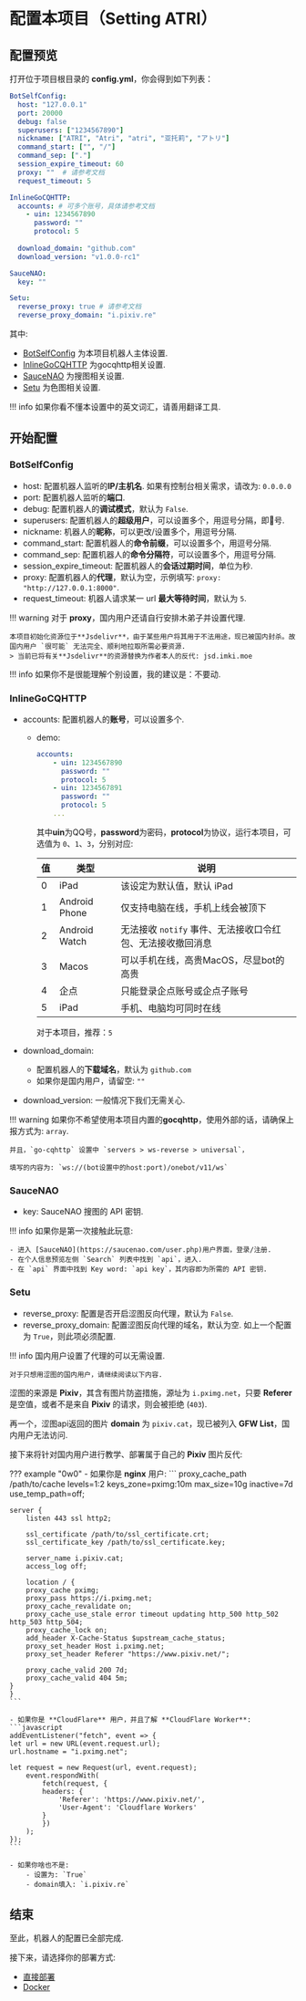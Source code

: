 # 配置本项目（Setting ATRI）

## 配置预览
打开位于项目根目录的 **config.yml**，你会得到如下列表：
```yaml
BotSelfConfig:
  host: "127.0.0.1"
  port: 20000
  debug: false
  superusers: ["1234567890"]
  nickname: ["ATRI", "Atri", "atri", "亚托莉", "アトリ"]
  command_start: ["", "/"]
  command_sep: ["."]
  session_expire_timeout: 60
  proxy: ""  # 请参考文档
  request_timeout: 5

InlineGoCQHTTP:
  accounts: # 可多个账号，具体请参考文档
    - uin: 1234567890
      password: ""
      protocol: 5
  
  download_domain: "github.com"
  download_version: "v1.0.0-rc1"

SauceNAO:
  key: ""

Setu:
  reverse_proxy: true # 请参考文档
  reverse_proxy_domain: "i.pixiv.re"
```

其中:

- [BotSelfConfig](#botselfconfig) 为本项目机器人主体设置.
- [InlineGoCQHTTP](#inlinegocqhttp) 为gocqhttp相关设置.
- [SauceNAO](#saucenao) 为搜图相关设置.
- [Setu](#setu) 为色图相关设置.

!!! info
    如果你看不懂本设置中的英文词汇，请善用翻译工具.

## 开始配置

### BotSelfConfig

- host: 配置机器人监听的**IP/主机名**. 如果有控制台相关需求，请改为: `0.0.0.0`
- port: 配置机器人监听的**端口**.
- debug: 配置机器人的**调试模式**，默认为 `False`.
- superusers: 配置机器人的**超级用户**，可以设置多个，用逗号分隔，即🐧号.
- nickname: 机器人的**昵称**，可以更改/设置多个，用逗号分隔.
- command_start: 配置机器人的**命令前缀**，可以设置多个，用逗号分隔.
- command_sep: 配置机器人的**命令分隔符**，可以设置多个，用逗号分隔.
- session_expire_timeout: 配置机器人的**会话过期时间**，单位为秒.
- proxy: 配置机器人的**代理**，默认为空，示例填写: `proxy: "http://127.0.0.1:8000"`.
- request_timeout: 机器人请求某一 url **最大等待时间**，默认为 `5`.

!!! warning
    对于 **proxy**，国内用户还请自行安排木弟子并设置代理.

    本项目初始化资源位于**Jsdelivr**，由于某些用户将其用于不法用途，现已被国内封杀。故国内用户 `很可能` 无法完全、顺利地拉取所需必要资源.
    > 当前已将有关**Jsdelivr**的资源替换为作者本人的反代: jsd.imki.moe

!!! info
    如果你不是很能理解个别设置，我的建议是：不要动.

### InlineGoCQHTTP

- accounts: 配置机器人的**账号**，可以设置多个.
    - demo:
        ```yaml
        accounts:
            - uin: 1234567890
              password: ""
              protocol: 5
            - uin: 1234567891
              password: ""
              protocol: 5
            ...
        ```

        其中**uin**为QQ号，**password**为密码，**protocol**为协议，运行本项目，可选值为 `0`、`1`、`3`，分别对应:

        |值|类型|说明|
        |-|-|-|
        |0|iPad|该设定为默认值，默认 iPad|
        |1|Android Phone|仅支持电脑在线，手机上线会被顶下|
        |2|Android Watch|无法接收 `notify` 事件、无法接收口令红包、无法接收撤回消息|
        |3|Macos|可以手机在线，高贵MacOS，尽显bot的高贵|
        |4|企点|只能登录企点账号或企点子账号|
        |5|iPad|手机、电脑均可同时在线|

        对于本项目，推荐：`5`

- download_domain:
    - 配置机器人的**下载域名**，默认为 `github.com`
    - 如果你是国内用户，请留空: `""`

- download_version: 一般情况下我们无需关心.

!!! warning
    如果你不希望使用本项目内置的**gocqhttp**，使用外部的话，请确保上报方式为: `array`.

    并且，`go-cqhttp` 设置中 `servers > ws-reverse > universal`，
    
    填写的内容为: `ws://(bot设置中的host:port)/onebot/v11/ws`

### SauceNAO

- key: SauceNAO 搜图的 API 密钥.

!!! info
    如果你是第一次接触此玩意:

    - 进入 [SauceNAO](https://saucenao.com/user.php)用户界面，登录/注册.
    - 在个人信息预览左侧 `Search` 列表中找到 `api`，进入.
    - 在 `api` 界面中找到 Key word: `api key`，其内容即为所需的 API 密钥.


### Setu

- reverse_proxy: 配置是否开启涩图反向代理，默认为 `False`.
- reverse_proxy_domain: 配置涩图反向代理的域名，默认为空. 如上一个配置为 `True`，则此项必须配置.

!!! info
    国内用户设置了代理的可以无需设置.

    对于只想用涩图的国内用户，请继续阅读以下内容.

涩图的来源是 **Pixiv**，其含有图片防盗措施，源址为 `i.pximg.net`，只要 **Referer** 是空值，或者不是来自 **Pixiv** 的请求，则会被拒绝 (`403`).

再一个，涩图api返回的图片 **domain** 为 `pixiv.cat`，现已被列入 **GFW List**，国内用户无法访问.

接下来将针对国内用户进行教学、部署属于自己的 **Pixiv** 图片反代:

??? example "0w0"
    - 如果你是 **nginx** 用户:
    ```
    proxy_cache_path /path/to/cache levels=1:2 keys_zone=pximg:10m max_size=10g inactive=7d use_temp_path=off;

    server {
        listen 443 ssl http2;

        ssl_certificate /path/to/ssl_certificate.crt;
        ssl_certificate_key /path/to/ssl_certificate.key;

        server_name i.pixiv.cat;
        access_log off;

        location / {
        proxy_cache pximg;
        proxy_pass https://i.pximg.net;
        proxy_cache_revalidate on;
        proxy_cache_use_stale error timeout updating http_500 http_502 http_503 http_504;
        proxy_cache_lock on;
        add_header X-Cache-Status $upstream_cache_status;
        proxy_set_header Host i.pximg.net;
        proxy_set_header Referer "https://www.pixiv.net/";

        proxy_cache_valid 200 7d;
        proxy_cache_valid 404 5m;
    }
    }
    ```

    - 如果你是 **CloudFlare** 用户，并且了解 **CloudFlare Worker**:
    ```javascript
    addEventListener("fetch", event => {
    let url = new URL(event.request.url);
    url.hostname = "i.pximg.net";

    let request = new Request(url, event.request);
        event.respondWith(
            fetch(request, {
            headers: {
                'Referer': 'https://www.pixiv.net/',
                'User-Agent': 'Cloudflare Workers'
            }
            })
        );
    });
    ```

    - 如果你啥也不是:
        - 设置为: `True`
        - domain填入: `i.pixiv.re`

## 结束

至此，机器人的配置已全部完成.

接下来，请选择你的部署方式:

- [直接部署](install-direct.md)
- [Docker](install-via-docker.md)
